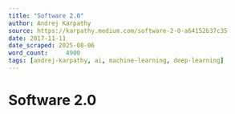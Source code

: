```yaml
---
title: "Software 2.0"
author: Andrej Karpathy
source: https://karpathy.medium.com/software-2-0-a64152b37c35
date: 2017-11-11
date_scraped: 2025-08-06
word_count:     4900
tags: [andrej-karpathy, ai, machine-learning, deep-learning]
---
```


# Software 2.0

